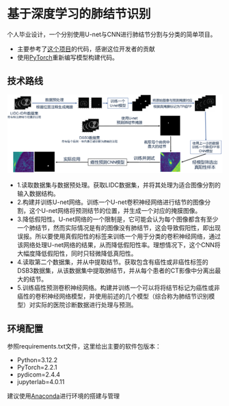 # 基于深度学习的肺结节识别
个人毕业设计，一个分别使用U-net与CNN进行肺结节分割与分类的简单项目。

* 主要参考了[这个项目](https://github.com/mikejhuang/LungNoduleDetectionClassification)的代码，感谢这位开发者的贡献
* 使用[PyTorch](https://github.com/pytorch/pytorch)重新编写模型构建代码。

## 技术路线

![技术路线图](Tech_Road.png)

* 1.读取数据集与数据预处理。获取LIDC数据集，并将其处理为适合图像分割的输入数据结构。
* 2.构建并训练U-net网络。训练一个U-net卷积神经网络进行结节的图像分割，这个U-net网络将预测结节的位置，并生成一个对应的掩膜图像。
* 3.降低假阳性。U-net网络的一个限制是，它可能会认为每个图像都含有至少一个肺结节，然而实际情况是有的图像没有肺结节，这会导致假阳性，即出现误报。所以要使用真假阳性的标签来训练一个用于分类的卷积神经网络，通过该网络处理U-net网络的结果，从而降低假阳性率。理想情况下，这个CNN将大幅度降低假阳性，同时只轻微降低真阳性。
* 4.读取第二个数据集，并从中提取结节。获取包含有癌性或非癌性标签的DSB3数据集，从该数据集中提取肺结节，并从每个患者的CT影像中分离出最大的结节。
* 5.训练癌性预测卷积神经网络。构建并训练一个可以将将结节标记为癌性或非癌性的卷积神经网络模型，并使用前述的几个模型（综合称为肺结节识别模型）对实际的医院诊断数据进行处理与预测。

## 环境配置
参照requirements.txt文件，这里给出主要的软件包版本：
* Python=3.12.2
* PyTorch=2.2.1
* pydicom=2.4.4
* jupyterlab=4.0.11

建议使用[Anaconda](https://www.anaconda.com)进行环境的搭建与管理

